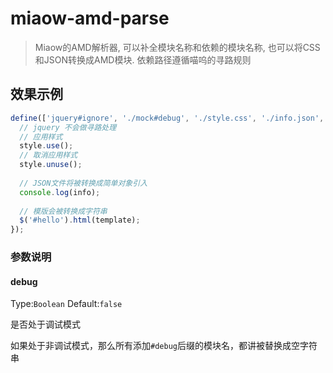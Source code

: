 # miaow-amd-parse

> Miaow的AMD解析器, 可以补全模块名称和依赖的模块名称, 也可以将CSS和JSON转换成AMD模块. 依赖路径遵循喵呜的寻路规则

## 效果示例

```javascript
define(['jquery#ignore', './mock#debug', './style.css', './info.json', './template.tpl'], function($, mock, style, info, template) {
  // jquery 不会做寻路处理
  // 应用样式
  style.use();
  // 取消应用样式
  style.unuse();
  
  // JSON文件将被转换成简单对象引入
  console.log(info);
  
  // 模版会被转换成字符串
  $('#hello').html(template);
});
```

### 参数说明

#### debug
Type:`Boolean` Default:`false`

是否处于调试模式

如果处于非调试模式，那么所有添加`#debug`后缀的模块名，都讲被替换成空字符串

